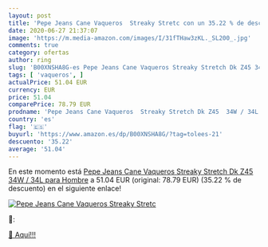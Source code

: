 ```yaml
---
layout: post
title: 'Pepe Jeans Cane Vaqueros  Streaky Stretc con un 35.22 % de descuento'
date: 2020-06-27 21:37:07
image: 'https://m.media-amazon.com/images/I/31fTHaw3zKL._SL200_.jpg'
comments: true
category: ofertas
author: ring
slug: 'B00XNSHA8G-es Pepe Jeans Cane Vaqueros Streaky Stretch Dk Z45 34W / 34L...'
tags: [ 'vaqueros', ]
actualPrice: 51.04 EUR
currency: EUR
price: 51.04
comparePrice: 78.79 EUR
prodname: 'Pepe Jeans Cane Vaqueros  Streaky Stretch Dk Z45  34W / 34L para Hombre'
country: 'es'
flag: '🇪🇸'
buyurl: 'https://www.amazon.es/dp/B00XNSHA8G/?tag=tolees-21'
descuento: '35.22'
average: '51.04'
---
```


En este momento está [Pepe Jeans Cane Vaqueros  Streaky Stretch Dk Z45  34W / 34L para Hombre](https://www.amazon.es/dp/B00XNSHA8G/?tag=tolees-21) a 51.04 EUR (original: 78.79 EUR) (35.22 %  de descuento) en el siguiente enlace!

[![Pepe Jeans Cane Vaqueros  Streaky Stretc](https://m.media-amazon.com/images/I/31fTHaw3zKL._SL200_.jpg)](https://www.amazon.es/dp/B00XNSHA8G/?tag=tolees-21)

🔎:


[🛒 Aquí!!!](https://www.amazon.es/dp/B00XNSHA8G/?tag=tolees-21)
